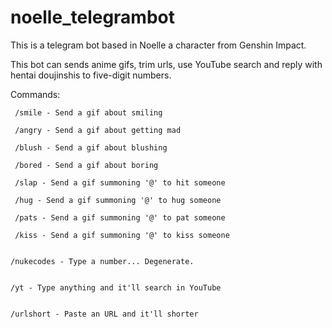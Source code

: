 # noelle_telegrambot

This is a telegram bot based in Noelle a character from Genshin Impact.

This bot can sends anime gifs, trim urls, use YouTube search and reply with hentai doujinshis to five-digit numbers.


Commands: 

  
     /smile - Send a gif about smiling

     /angry - Send a gif about getting mad

     /blush - Send a gif about blushing

     /bored - Send a gif about boring

     /slap - Send a gif summoning '@' to hit someone

     /hug - Send a gif summoning '@' to hug someone

     /pats - Send a gif summoning '@' to pat someone

     /kiss - Send a gif summoning '@' to kiss someone


    /nukecodes - Type a number... Degenerate.
    

    /yt - Type anything and it'll search in YouTube
    

    /urlshort - Paste an URL and it'll shorter
